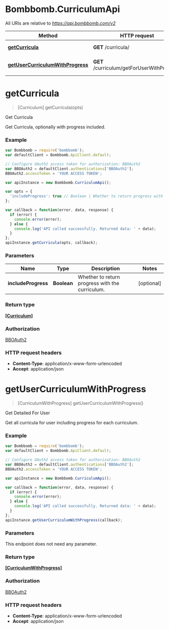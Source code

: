 # Bombbomb.CurriculumApi

All URIs are relative to *https://api.bombbomb.com/v2*

Method | HTTP request | Description
------------- | ------------- | -------------
[**getCurricula**](CurriculumApi.md#getCurricula) | **GET** /curricula/ | Get Curricula
[**getUserCurriculumWithProgress**](CurriculumApi.md#getUserCurriculumWithProgress) | **GET** /curriculum/getForUserWithProgress | Get Detailed For User


<a name="getCurricula"></a>
# **getCurricula**
> [Curriculum] getCurricula(opts)

Get Curricula

Get Curricula, optionally with progress included.

### Example
```javascript
var Bombbomb = require('bombbomb');
var defaultClient = Bombbomb.ApiClient.default;

// Configure OAuth2 access token for authorization: BBOAuth2
var BBOAuth2 = defaultClient.authentications['BBOAuth2'];
BBOAuth2.accessToken = 'YOUR ACCESS TOKEN';

var apiInstance = new Bombbomb.CurriculumApi();

var opts = { 
  'includeProgress': true // Boolean | Whether to return progress with the curriculum.
};

var callback = function(error, data, response) {
  if (error) {
    console.error(error);
  } else {
    console.log('API called successfully. Returned data: ' + data);
  }
};
apiInstance.getCurricula(opts, callback);
```

### Parameters

Name | Type | Description  | Notes
------------- | ------------- | ------------- | -------------
 **includeProgress** | **Boolean**| Whether to return progress with the curriculum. | [optional] 

### Return type

[**[Curriculum]**](Curriculum.md)

### Authorization

[BBOAuth2](../README.md#BBOAuth2)

### HTTP request headers

 - **Content-Type**: application/x-www-form-urlencoded
 - **Accept**: application/json

<a name="getUserCurriculumWithProgress"></a>
# **getUserCurriculumWithProgress**
> [CurriculumWithProgress] getUserCurriculumWithProgress()

Get Detailed For User

Get all curricula for user including progress for each curriculum.

### Example
```javascript
var Bombbomb = require('bombbomb');
var defaultClient = Bombbomb.ApiClient.default;

// Configure OAuth2 access token for authorization: BBOAuth2
var BBOAuth2 = defaultClient.authentications['BBOAuth2'];
BBOAuth2.accessToken = 'YOUR ACCESS TOKEN';

var apiInstance = new Bombbomb.CurriculumApi();

var callback = function(error, data, response) {
  if (error) {
    console.error(error);
  } else {
    console.log('API called successfully. Returned data: ' + data);
  }
};
apiInstance.getUserCurriculumWithProgress(callback);
```

### Parameters
This endpoint does not need any parameter.

### Return type

[**[CurriculumWithProgress]**](CurriculumWithProgress.md)

### Authorization

[BBOAuth2](../README.md#BBOAuth2)

### HTTP request headers

 - **Content-Type**: application/x-www-form-urlencoded
 - **Accept**: application/json


